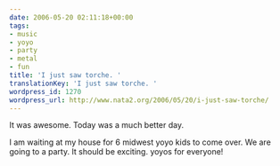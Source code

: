 ```yaml
---
date: 2006-05-20 02:11:18+00:00
tags:
- music
- yoyo
- party
- metal
- fun
title: 'I just saw torche. '
translationKey: 'I just saw torche. '
wordpress_id: 1270
wordpress_url: http://www.nata2.org/2006/05/20/i-just-saw-torche/
---
```


It was awesome. Today was a much better day.

I am waiting at my house for 6 midwest yoyo kids to come over. We are going to a party. It should be exciting. yoyos for everyone!